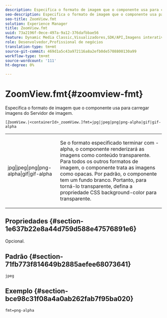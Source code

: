 ```yaml
---
description: Especifica o formato de imagem que o componente usa para carregar imagens do Servidor de imagem.
seo-description: Especifica o formato de imagem que o componente usa para carregar imagens do Servidor de imagem.
seo-title: ZoomView.fmt
solution: Experience Manager
title: ZoomView.fmt
uuid: 73a2196f-0ece-497a-9a12-376dafbbae56
feature: Dynamic Media Classic,Visualizadores,SDK/API,Imagens interativas
role: Desenvolvedor,Profissional de negócios
translation-type: tm+mt
source-git-commit: 469d1a5c43a972116a8a2efb0de5708800130a99
workflow-type: tm+mt
source-wordcount: '111'
ht-degree: 0%

---
```



# ZoomView.fmt{#zoomview-fmt}

Especifica o formato de imagem que o componente usa para carregar imagens do Servidor de imagem.

`[ZoomView.|<containerId>_zoomView.]fmt=jpg|jpeg|png|png-alpha|gif|gif-alpha`

<table id="table_441553CD34C94A58A9D7CBF772DEDDB6"> 
 <tbody> 
  <tr> 
   <td colname="col1"> <p> <span class="codeph"> jpg|jpeg|png|png-alpha|gif|gif-alpha</span> </p> </td> 
   <td colname="col2"> <p> Se o formato especificado terminar com <span class="codeph"> -alpha</span>, o componente renderizará as imagens como conteúdo transparente. Para todos os outros formatos de imagem, o componente trata as imagens como opacas. Por padrão, o componente tem um fundo branco. Portanto, para torná-lo transparente, defina a propriedade CSS <span class="codeph"> background-color</span> para <span class="codeph"> transparente</span>. </p> </td> 
  </tr> 
 </tbody> 
</table>

## Propriedades {#section-1e637b22e8a44d759d588e47576891e6}

Opcional.

## Padrão {#section-71fb773f814649b2885aefee68073641}

`jpeg`

## Exemplo {#section-bce98c31f08a4a0ab262fab7f95ba020}

`fmt=png-alpha`
